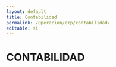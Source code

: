 ```yaml
---
layout: default
title: Contabilidad
permalink: /Operacion/erp/contabilidad/
editable: si
---
```


# CONTABILIDAD

